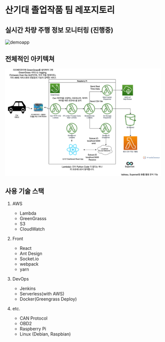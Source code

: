 # 산기대 졸업작품 팀 레포지토리

## 실시간 차량 주행 정보 모니터링 (진행중)

![demoapp](https://user-images.githubusercontent.com/59886140/120753149-b1b86880-c545-11eb-93bd-1b18a441f2a6.gif)

## 전체적인 아키텍쳐

![](./images/arch.png)

## 사용 기술 스택

1. AWS
    - Lambda
    - GreenGrasss
    - S3
    - CloudWatch

2. Front
    - React
    - Ant Design
    - Socket.io  
    - webpack
    - yarn
   
3. DevOps
    - Jenkins
    - Serverless(with AWS)
    - Docker(Greengrass Deploy)

4. etc.
    - CAN Protocol
    - OBD2
    - Raspberry Pi
    - Linux (Debian, Raspbian)
    
